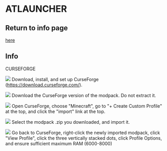 # ATLAUNCHER 

## Return to info page
[here](https://github.com/Vokuar/Teamladybug/blob/LynxMC/.misc_items/Modpack_Info.MD)
## Info 
CURSEFORGE

![](https://cdn.discordapp.com/emojis/995680773728370768.webp?size=44&quality=lossless) Download, install, and set up CurseForge (https://download.curseforge.com/). 

![](https://cdn.discordapp.com/emojis/995680773728370768.webp?size=44&quality=lossless) Download the CurseForge version of the modpack. Do not extract it.

![](https://cdn.discordapp.com/emojis/995680773728370768.webp?size=44&quality=lossless) Open CurseForge, choose "Minecraft", go to "+ Create Custom Profile" at the top, and click the "import" link at the top.

![](https://cdn.discordapp.com/emojis/995680773728370768.webp?size=44&quality=lossless) Select the modpack .zip you downloaded, and import it. 

![](https://cdn.discordapp.com/emojis/995680773728370768.webp?size=44&quality=lossless) Go back to CurseForge, right-click the newly imported modpack, click "View Profile", click the three vertically stacked dots, click Profile Options, and ensure sufficient maximum RAM (6000-8000)
